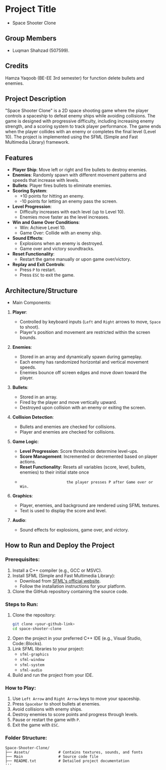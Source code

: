 # Project Title 
- Space Shooter Clone

## Group Members
- Luqman Shahzad (507599).

## Credits
 Hamza Yaqoob (BE-EE 3rd semester) for function delete bullets and enemies.

## Project Description
"Space Shooter Clone" is a 2D space shooting game where the player controls a spaceship to defeat enemy ships while avoiding collisions. The game is designed with progressive difficulty, including increasing enemy strength, and a scoring system to track player performance. The game ends when the player collides with an enemy or completes the final level (Level 10). The project is implemented using the SFML (Simple and Fast Multimedia Library) framework.

## Features
- **Player Ship**: Move left or right and fire bullets to destroy enemies.
- **Enemies**: Randomly spawn with different movement patterns and speeds that increase with levels.
- **Bullets**: Player fires bullets to eliminate enemies.
- **Scoring System**:
  - +10 points for hitting an enemy.
  - -10 points for letting an enemy pass the screen.
- **Level Progression**:
  - Difficulty increases with each level (up to Level 10).
  - Enemies move faster as the level increases.
- **Win and Game Over Conditions**:
  - Win: Achieve Level 10.
  - Game Over: Collide with an enemy ship.
- **Sound Effects**:
  - Explosions when an enemy is destroyed.
  - Game over and victory soundtracks.
- **Reset Functionality**:
  - Restart the game manually or upon game over/victory.
- **Replay and Exit Controls**:
  - Press `P` to restart.
  - Press `ESC` to exit the game.

## Architecture/Structure

- Main Components:
1. **Player**:
   - Controlled by keyboard inputs (`Left` and `Right` arrows to move, `Space` to shoot).
   - Player's position and movement are restricted within the screen bounds.

2. **Enemies**:
   - Stored in an array and dynamically spawn during gameplay.
   - Each enemy has randomized horizontal and vertical movement speeds.
   - Enemies bounce off screen edges and move down toward the player.

3. **Bullets**:
   - Stored in an array.
   - Fired by the player and move vertically upward.
   - Destroyed upon collision with an enemy or exiting the screen.

4. **Collision Detection**:
   - Bullets and enemies are checked for collisions.
   - Player and enemies are checked for collisions.

5. **Game Logic**:
   - **Level Progression**: Score thresholds determine level-ups.
   - **Score Management**: Incremented or decremented based on player actions.
   - **Reset Functionality**: Resets all variables (score, level, bullets, enemies) to their initial state once       
   -                          the player presses P after Game over or Win. 
6. **Graphics**:
   - Player, enemies, and background are rendered using SFML textures.
   - Text is used to display the score and level.

7. **Audio**:
   - Sound effects for explosions, game over, and victory.

## How to Run and Deploy the Project

### Prerequisites:
1. Install a C++ compiler (e.g., GCC or MSVC).
2. Install SFML (Simple and Fast Multimedia Library):
   - Download from [SFML's official website](https://www.sfml-dev.org/).
   - Follow the installation instructions for your platform.
3. Clone the GitHub repository containing the source code.

### Steps to Run:
1. Clone the repository:
   ```bash
   git clone <your-github-link>
   cd space-shooter-clone
   ```
2. Open the project in your preferred C++ IDE (e.g., Visual Studio, Code::Blocks).
3. Link SFML libraries to your project:
   - `sfml-graphics`
   - `sfml-window`
   - `sfml-system`
   - `sfml-audio`
4. Build and run the project from your IDE.

### How to Play:
1. Use `Left Arrow` and `Right Arrow` keys to move your spaceship.
2. Press `Spacebar` to shoot bullets at enemies.
3. Avoid collisions with enemy ships.
4. Destroy enemies to score points and progress through levels.
5. Pause or restart the game with `P`.
6. Exit the game with `ESC`.

### Folder Structure:
```
Space-Shooter-Clone/
├── Assets/             # Contains textures, sounds, and fonts
├── Main                # Source code file
├── README.txt          # Detailed project documentation
'''
